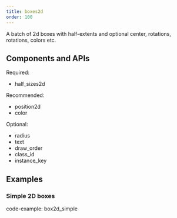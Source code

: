 ```yaml
---
title: boxes2d
order: 100
---
```


A batch of 2d boxes with half-extents and optional center, rotations, rotations, colors etc.

## Components and APIs

Required:
* half_sizes2d

Recommended:
* position2d
* color

Optional:
* radius
* text
* draw_order
* class_id
* instance_key

## Examples

### Simple 2D boxes

code-example: box2d_simple


